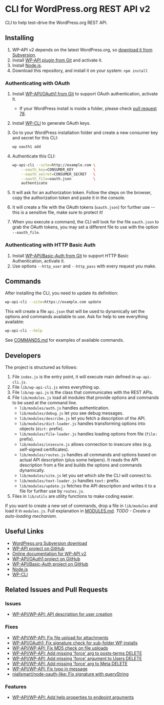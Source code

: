 CLI for WordPress.org REST API v2
=================================

CLI to help test-drive the WordPress.org REST API.

Installing
----------

1. WP-API v2 depends on the latest WordPress.org, so [download it from Subversion](https://wordpress.org/download/svn/).
2. Install [WP-API plugin from Git](https://github.com/WP-API/WP-API) and activate it.
3. Install [Node.js](https://nodejs.org/).
4. Download this repository, and install it on your system: `npm install`

### Authenticating with OAuth

1. Install [WP-API/OAuth1 from Git](https://github.com/WP-API/OAuth1) to support OAuth authentication, activate it.
    - If your WordPress install is inside a folder, please check [pull request 78](https://github.com/WP-API/OAuth1/pull/78).
2. Install [WP-CLI](http://wp-cli.org/) to generate OAuth keys.
3. Go to your WordPress installation folder and create a new consumer key and secret for this CLI:

    ```bash
    wp oauth1 add
    ```

4. Authenticate this CLI:

    ```bash
    wp-api-cli --site=http://example.com \
        --oauth_key=CONSUMER_KEY         \
        --oauth_secret=CONSUMER_SECRET   \
        --oauth_file=oauth.json          \
        authenticate
    ```

5. It will ask for an authorization token. Follow the steps on the browser, copy the authorization token and paste it in the console.
6. It will create a file with the OAuth tokens (`oauth.json`) for further use -- this is a sensitive file, make sure to protect it!
7. When you execute a command, the CLI will look for the file `oauth.json` to grab the OAuth tokens, you may set a different file to
    use with the option `--oauth_file`.

### Authenticating with HTTP Basic Auth

1. Install [WP-API/Basic-Auth from Git](https://github.com/WP-API/Basic-Auth) to support HTTP Basic Authentication, activate it.
2. Use options `--http_user` and `--http_pass` with every request you make.

Commands
--------

After installing the CLI, you need to update its definition:

```bash
wp-api-cli --site=https://example.com update
```

This will create a file `api.json` that will be used to dynamically set the options and commands available to use. Ask for help to see everything available:

```bash
wp-api-cli --help
```

See [COMMANDS.md](COMMANDS.md) for examples of available commands.

Developers
----------

The project is structured as follows:

1. File `index.js` is the entry point, it will execute main defined in `wp-api-cli.js`.
1. File `lib/wp-api-cli.js` wires everything up.
2. File `lib/wp-api.js` is the class that communicates with the REST APIs.
3. File `lib/modules.js` load all modules that provide options and commands to be used at the command line.
	- `lib/modules/auth.js` handles authentication.
	- `lib/modules/debug.js` let you see debug messages.
	- `lib/modules/describe.js` let you fetch a description of the API.
	- `lib/modules/dict-loader.js` handles transforming options into objects (`dict:` prefix).
	- `lib/modules/file-loader.js` handles loading options from file (`file:` prefix).
	- `lib/modules/insecure.js` allows connection to insecure sites (e.g. self-signed certificates).
	- `lib/modules/routes.js` handles all commands and options based on actual API description (plus some helpers).
		It reads the API description from a file and builds the options and commands dynamically.
	- `lib/modules/site.js` let you set which site the CLI will connect to.
	- `lib/modules/text-loader.js` handles `text:` prefix.
	- `lib/modules/update.js` fetches the API description and writes it to a file for further use by `routes.js`.
4. Files in `lib/utils` are utility functions to make coding easier.

If you want to create a new set of commands, drop a file in `lib/modules` and load it in `modules.js`. Full explanation in [MODULES.md](MODULES.md). *TODO - Create a auto-loading mechanism.*

Useful Links
------------

- [WordPress.org Subversion download](https://wordpress.org/download/svn/)
- [WP-API project on GitHub](https://github.com/WP-API/WP-API)
- [Online documentation for WP-API v2](http://v2.wp-api.org/)
- [WP-API/OAuth1 project on GitHub](https://github.com/WP-API/OAuth1)
- [WP-API/Basic-Auth project on GitHub](https://github.com/WP-API/Basic-Auth)
- [Node.js](https://nodejs.org/)
- [WP-CLI](http://wp-cli.org/)

Related Issues and Pull Requests
--------------------------------

### Issues

- [WP-API/WP-API: API description for user creation](https://github.com/WP-API/WP-API/issues/1514)

### Fixes

- [WP-API/WP-API: Fix file upload for attachments](https://github.com/WP-API/WP-API/pull/1492)
- [WP-API/OAuth1: Fix signature check for sub-folder WP installs](https://github.com/WP-API/OAuth1/pull/78)
- [WP-API/WP-API: Fix MD5 check on file uploads](https://github.com/WP-API/WP-API/pull/1508)
- [WP-API/WP-API: Add missing 'force' arg to posts-terms DELETE](https://github.com/WP-API/WP-API/pull/1512)
- [WP-API/WP-API: Add missing 'force' argument to Users DELETE](https://github.com/WP-API/WP-API/pull/1515)
- [WP-API/WP-API: Add missing 'force' arg to Meta DELETE](https://github.com/WP-API/WP-API/pull/1517)
- [WP-API/WP-API: Fix typo in message](https://github.com/WP-API/WP-API/pull/1516)
- [niallsmart/node-oauth-like: Fix signature with queryString](https://github.com/niallsmart/node-oauth-lite/pull/1)

### Features

- [WP-API/WP-API: Add help properties to endpoint arguments](https://github.com/WP-API/WP-API/pull/1511)
